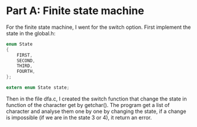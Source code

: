 # Part A: Finite state machine

For the finite state machine, I went for the switch option.
First implement the state in the global.h:
```C
enum State
{
    FIRST,
    SECOND,
    THIRD,
    FOURTH,
};

extern enum State state;
```
Then in the file dfa.c, I created the switch function that change the state in function of the character get by getchar().
The program get a list of character and analyse them one by one by changing the state, if a change is impossible (if we are in the state 3 or 4), it return an error.
```C
```
